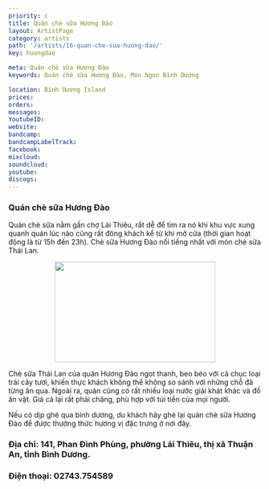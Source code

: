 ```yaml
---
priority: c
title: Quán chè sữa Hương Đào
layout: ArtistPage
category: artists
path: '/artists/16-quan-che-sua-huong-dao/'
key: huongdao

meta: Quán chè sữa Hương Đào
keywords: Quán chè sữa Hương Đào, Món Ngon Bình Dương

location: Bình Dương Island
prices: 
orders: 
messages: 
YoutubeID: 
website: 
bandcamp: 
bandcampLabelTrack: 
facebook: 
mixcloud: 
soundcloud: 
youtube: 
discogs: 
---
```

<h3>Quán chè sữa Hương Đào</h3>

Quán chè sữa nằm gần chợ Lái Thiêu, rất dễ để tìm ra nó khi khu vực xung quanh quán lúc nào cũng rất đông khách kể từ khi mở cửa (thời gian hoạt động là từ 15h đến 23h). Chè sữa Hương Đào nổi tiếng nhất với món chè sữa Thái Lan.

<div align="center"><img src="http://dulichbinhduong.org.vn/uploads/images/che%20sua%20huong%20dao%201.jpg" width="320px" height="200px"></div>

Chè sữa Thái Lan của quán Hương Đào ngọt thanh, beo béo với cả chục loại trái cây tươi, khiến thực khách không thể không so sánh với những chỗ đã từng ăn qua. Ngoài ra, quán cũng có rất nhiều loại nước giải khát khác và đồ ăn vặt. Giá cả lại rất phải chăng, phù hợp với túi tiền của mọi người.

Nếu có dịp ghé qua bình dương, du khách hãy ghé lại quán chè sữa Hương Đào để được thưởng thức hương vị đặc trưng ở nơi đây.

<h3>Địa chỉ: 141, Phan Đình Phùng, phường Lái Thiêu, thị xã Thuận An, tỉnh Bình Dương.</h3>

<h3>Điện thoại: 02743.754589</h3>